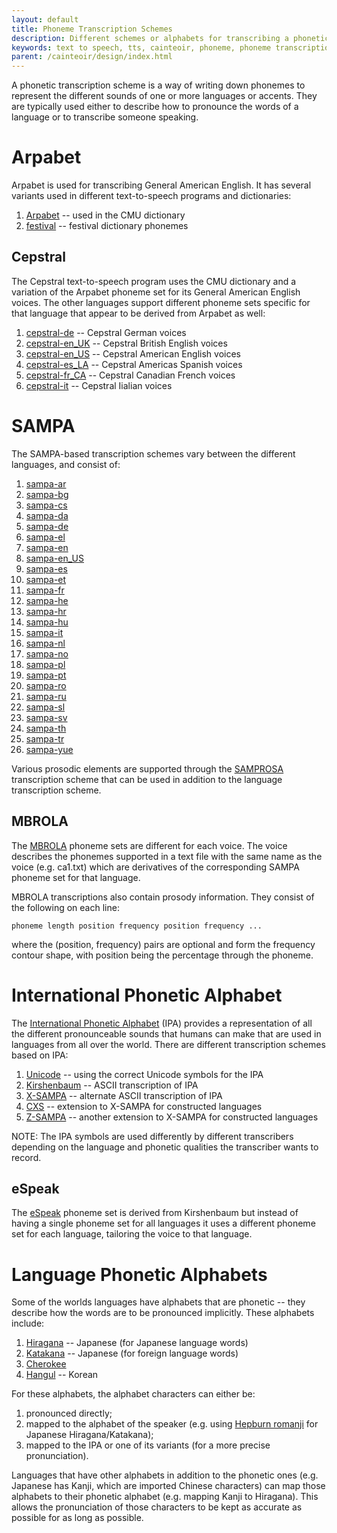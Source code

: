 ```yaml
---
layout: default
title: Phoneme Transcription Schemes
description: Different schemes or alphabets for transcribing a phonetic pronunciation.
keywords: text to speech, tts, cainteoir, phoneme, phoneme transcription, ipa, sampa, x-sampa, kirshenbaum, arpabet
parent: /cainteoir/design/index.html
---
```


A phonetic transcription scheme is a way of writing down phonemes to represent
the different sounds of one or more languages or accents. They are typically
used either to describe how to pronounce the words of a language or to
transcribe someone speaking.

# Arpabet

Arpabet is used for transcribing General American English. It has several
variants used in different text-to-speech programs and dictionaries:

1.  [Arpabet](http://en.wikipedia.org/wiki/Arpabet) -- used in the CMU dictionary
2.  [festival](http://www.cstr.ed.ac.uk/projects/festival/) -- festival dictionary phonemes

## Cepstral

The Cepstral text-to-speech program uses the CMU dictionary and a variation of
the Arpabet phoneme set for its General American English voices. The other
languages support different phoneme sets specific for that language that appear
to be derived from Arpabet as well:

1.  [cepstral-de](https://www.cepstral.com/en/tutorials/view/phonemes-german) -- Cepstral German voices
2.  [cepstral-en_UK](https://www.cepstral.com/en/tutorials/view/phonemes-uk-english) -- Cepstral British English voices
3.  [cepstral-en_US](https://www.cepstral.com/en/tutorials/view/phonemes-us-english) -- Cepstral American English voices
4.  [cepstral-es_LA](https://www.cepstral.com/en/tutorials/view/phonemes-americas-spanish) -- Cepstral Americas Spanish voices
5.  [cepstral-fr_CA](https://www.cepstral.com/en/tutorials/view/phonemes-canadian-french) -- Cepstral Canadian French voices
6.  [cepstral-it](https://www.cepstral.com/en/tutorials/view/phonemes-italian) -- Cepstral Iialian voices

# SAMPA

The SAMPA-based transcription schemes vary between the different languages, and
consist of:

1.  [sampa-ar](http://www.phon.ucl.ac.uk/home/sampa/arabic.htm)
2.  [sampa-bg](http://www.phon.ucl.ac.uk/home/sampa/bulgar.htm)
3.  [sampa-cs](http://www.phon.ucl.ac.uk/home/sampa/czech-uni.htm)
4.  [sampa-da](http://www.phon.ucl.ac.uk/home/sampa/danish.htm)
5.  [sampa-de](http://www.phon.ucl.ac.uk/home/sampa/german.htm)
6.  [sampa-el](http://www.phon.ucl.ac.uk/home/sampa/greek.htm)
7.  [sampa-en](http://www.phon.ucl.ac.uk/home/sampa/english.htm)
8.  [sampa-en_US](http://www.phon.ucl.ac.uk/home/sampa/american.htm)
9.  [sampa-es](http://www.phon.ucl.ac.uk/home/sampa/spanish.htm)
10. [sampa-et](http://www.phon.ucl.ac.uk/home/sampa/estonian.htm)
11. [sampa-fr](http://www.phon.ucl.ac.uk/home/sampa/french.htm)
12. [sampa-he](http://www.phon.ucl.ac.uk/home/sampa/hebrew.htm)
13. [sampa-hr](http://www.phon.ucl.ac.uk/home/sampa/croatian.htm)
14. [sampa-hu](http://www.phon.ucl.ac.uk/home/sampa/hungaria.htm)
15. [sampa-it](http://www.phon.ucl.ac.uk/home/sampa/italian.htm)
16. [sampa-nl](http://www.phon.ucl.ac.uk/home/sampa/dutch.htm)
17. [sampa-no](http://www.phon.ucl.ac.uk/home/sampa/norweg.htm)
18. [sampa-pl](http://www.phon.ucl.ac.uk/home/sampa/polish.htm)
19. [sampa-pt](http://www.phon.ucl.ac.uk/home/sampa/portug.htm)
20. [sampa-ro](http://www.phon.ucl.ac.uk/home/sampa/romanian.htm)
21. [sampa-ru](http://www.phon.ucl.ac.uk/home/sampa/russian.htm)
22. [sampa-sl](http://www.phon.ucl.ac.uk/home/sampa/slovenian.htm)
23. [sampa-sv](http://www.phon.ucl.ac.uk/home/sampa/swedish.htm)
24. [sampa-th](http://www.phon.ucl.ac.uk/home/sampa/thai.htm)
25. [sampa-tr](http://www.phon.ucl.ac.uk/home/sampa/turkish.htm)
26. [sampa-yue](http://www.phon.ucl.ac.uk/home/sampa/cantonese.htm)

Various prosodic elements are supported through the
[SAMPROSA](http://www.phon.ucl.ac.uk/home/sampa/samprosa.htm) transcription
scheme that can be used in addition to the language transcription scheme.

## MBROLA

The [MBROLA](http://tcts.fpms.ac.be/synthesis/) phoneme sets are
different for each voice. The voice describes the phonemes supported
in a text file with the same name as the voice (e.g. ca1.txt) which
are derivatives of the corresponding SAMPA phoneme set for that
language.

MBROLA transcriptions also contain prosody information. They consist
of the following on each line:

    phoneme length position frequency position frequency ...

where the (position, frequency) pairs are optional and form the frequency
contour shape, with position being the percentage through the phoneme.

# International Phonetic Alphabet

The [International Phonetic
Alphabet](http://en.wikipedia.org/wiki/International_Phonetic_Alphabet) (IPA)
provides a representation of all the different pronounceable sounds that humans
can make that are used in languages from all over the world. There are different
transcription schemes based on IPA:

1.  [Unicode](http://www.unicode.org) -- using the correct Unicode symbols for the IPA
2.  [Kirshenbaum](http://en.wikipedia.org/wiki/Kirshenbaum) -- ASCII transcription of IPA
3.  [X-SAMPA](http://en.wikipedia.org/wiki/X-SAMPA) -- alternate ASCII transcription of IPA
4.  [CXS](http://en.wikipedia.org/wiki/Conlang_XSAMPA) -- extension to X-SAMPA for constructed languages
5.  [Z-SAMPA](http://www.kneequickie.com/kq/Z-SAMPA) -- another extension to X-SAMPA for constructed languages

NOTE: The IPA symbols are used differently by different transcribers depending
on the language and phonetic qualities the transcriber wants to record.

## eSpeak

The [eSpeak](http://espeak.sourceforge.net/phonemes.html) phoneme set is
derived from Kirshenbaum but instead of having a single phoneme set for all
languages it uses a different phoneme set for each language, tailoring the
voice to that language.

# Language Phonetic Alphabets

Some of the worlds languages have alphabets that are phonetic -- they describe
how the words are to be pronounced implicitly. These alphabets include:

1.  [Hiragana](http://en.wikipedia.org/wiki/Hiragana) -- Japanese (for Japanese language words)
2.  [Katakana](http://en.wikipedia.org/wiki/Katakana) -- Japanese (for foreign language words)
3.  [Cherokee](http://en.wikipedia.org/wiki/Cherokee_alphabet)
4.  [Hangul](http://en.wikipedia.org/wiki/Hangul) -- Korean

For these alphabets, the alphabet characters can either be:

1.  pronounced directly;
2.  mapped to the alphabet of the speaker (e.g. using [Hepburn romanji](http://en.wikipedia.org/wiki/Hepburn_romanization) for Japanese Hiragana/Katakana);
3.  mapped to the IPA or one of its variants (for a more precise pronunciation).

Languages that have other alphabets in addition to the phonetic ones (e.g.
Japanese has Kanji, which are imported Chinese characters) can map those
alphabets to their phonetic alphabet (e.g. mapping Kanji to Hiragana). This
allows the pronunciation of those characters to be kept as accurate as
possible for as long as possible.
